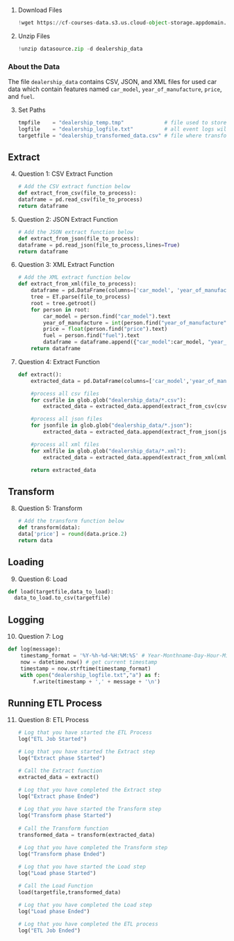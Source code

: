 1. Download Files
    ```Python
    !wget https://cf-courses-data.s3.us.cloud-object-storage.appdomain.cloud/IBMDeveloperSkillsNetwork-PY0221EN-SkillsNetwork/labs/module%206/Lab%20-%20Extract%20Transform%20Load/data/source.zip
    ```
    
2. Unzip Files
    ```Python
    !unzip datasource.zip -d dealership_data
    ```
    
### About the Data
The file `dealership_data` contains CSV, JSON, and XML files for used car data which contain features named `car_model`, `year_of_manufacture`, `price`, and `fuel`.

3. Set Paths
    ```Python
    tmpfile    = "dealership_temp.tmp"             # file used to store all extracted data
    logfile    = "dealership_logfile.txt"          # all event logs will be stored in this file
    targetfile = "dealership_transformed_data.csv" # file where transformed data is stored
    ```

## Extract

4. Question 1: CSV Extract Function
    ```Python
    # Add the CSV extract function below
    def extract_from_csv(file_to_process):
    dataframe = pd.read_csv(file_to_process)
    return dataframe
    ```
    
5. Question 2: JSON Extract Function
    ```Python
    # Add the JSON extract function below
    def extract_from_json(file_to_process):
    dataframe = pd.read_json(file_to_process,lines=True)
    return dataframe
    ```
 
 6. Question 3: XML Extract Function
    ```Python
    # Add the XML extract function below
    def extract_from_xml(file_to_process):
        dataframe = pd.DataFrame(columns=['car_model', 'year_of_manufacture', 'price', 'fuel'])
        tree = ET.parse(file_to_process)
        root = tree.getroot()
        for person in root:
            car_model = person.find("car_model").text
            year_of_manufacture = int(person.find("year_of_manufacture").text)
            price = float(person.find("price").text)
            fuel = person.find("fuel").text
            dataframe = dataframe.append({"car_model":car_model, "year_of_manufacture":year_of_manufacture, "price":price, "fuel":fuel}, ignore_index=True)
        return dataframe
    ```
    
 7. Question 4: Extract Function
    ```Python
    def extract():
        extracted_data = pd.DataFrame(columns=['car_model','year_of_manufacture','price', 'fuel']) # create an empty data frame to hold extracted data

        #process all csv files
        for csvfile in glob.glob("dealership_data/*.csv"):
            extracted_data = extracted_data.append(extract_from_csv(csvfile), ignore_index=True)

        #process all json files
        for jsonfile in glob.glob("dealership_data/*.json"):
            extracted_data = extracted_data.append(extract_from_json(jsonfile), ignore_index=True)            

        #process all xml files
        for xmlfile in glob.glob("dealership_data/*.xml"):
            extracted_data = extracted_data.append(extract_from_xml(xmlfile), ignore_index=True)

        return extracted_data
    ```
    
## Transform

 8. Question 5: Transform
    ```Python
    # Add the transform function below
    def transform(data):
    data['price'] = round(data.price.2)
    return data
    ```
    
## Loading

9. Question 6: Load
  ```Python
  def load(targetfile,data_to_load):
    data_to_load.to_csv(targetfile)
  ```
  
## Logging

10. Question 7: Log
  ```Python
  def log(message):
      timestamp_format = '%Y-%h-%d-%H:%M:%S' # Year-Monthname-Day-Hour-Minute-Second
      now = datetime.now() # get current timestamp
      timestamp = now.strftime(timestamp_format)
      with open("dealership_logfile.txt","a") as f:
          f.write(timestamp + ',' + message + '\n')
  ```
  
## Running ETL Process

11. Question 8: ETL Process
    ```Python
    # Log that you have started the ETL Process
    log("ETL Job Started")
    
    # Log that you have started the Extract step
    log("Extract phase Started")

    # Call the Extract function
    extracted_data = extract()
 
    # Log that you have completed the Extract step
    log("Extract phase Ended")
    
    # Log that you have started the Transform step
    log("Transform phase Started")
 
    # Call the Transform function
    transformed_data = transform(extracted_data)
  
    # Log that you have completed the Transform step
    log("Transform phase Ended")     
    
    # Log that you have started the Load step
    log("Load phase Started")

    # Call the Load Function
    load(targetfile,transformed_data)
      
    # Log that you have completed the Load step
    log("Load phase Ended")    
    
    # Log that you have completed the ETL process
    log("ETL Job Ended")    
    ```     
